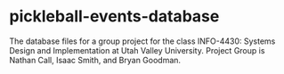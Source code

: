 # pickleball-events-database
The database files for a group project for the class INFO-4430: Systems Design and Implementation at Utah Valley University. Project Group is Nathan Call, Isaac Smith, and Bryan Goodman.
